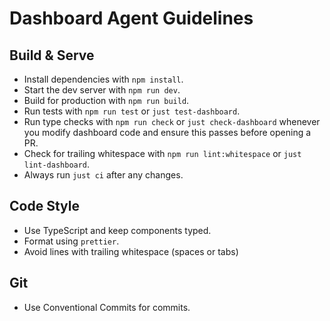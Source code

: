 # Dashboard Agent Guidelines

## Build & Serve
- Install dependencies with `npm install`.
- Start the dev server with `npm run dev`.
- Build for production with `npm run build`.
- Run tests with `npm run test` or `just test-dashboard`.
- Run type checks with `npm run check` or `just check-dashboard` whenever you modify dashboard code and ensure this passes before opening a PR.
- Check for trailing whitespace with `npm run lint:whitespace` or `just lint-dashboard`.
- Always run `just ci` after any changes.

## Code Style
- Use TypeScript and keep components typed.
- Format using `prettier`.
- Avoid lines with trailing whitespace (spaces or tabs)

## Git
- Use Conventional Commits for commits.
